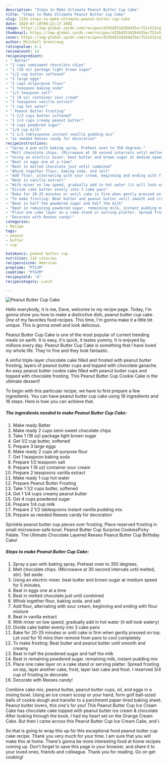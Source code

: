```yaml
---
description: "Steps to Make Ultimate Peanut Butter Cup Cake"
title: "Steps to Make Ultimate Peanut Butter Cup Cake"
slug: 2193-steps-to-make-ultimate-peanut-butter-cup-cake
date: 2020-07-18T00:22:17.200Z
image: https://img-global.cpcdn.com/recipes/d33bd5516204d35e/751x532cq70/peanut-butter-cup-cake-recipe-main-photo.jpg
thumbnail: https://img-global.cpcdn.com/recipes/d33bd5516204d35e/751x532cq70/peanut-butter-cup-cake-recipe-main-photo.jpg
cover: https://img-global.cpcdn.com/recipes/d33bd5516204d35e/751x532cq70/peanut-butter-cup-cake-recipe-main-photo.jpg
author: Mitchell Armstrong
ratingvalue: 4.1
reviewcount: 14
recipeingredient:
- " Batter"
- "2 cups semisweet chocolate chips"
- "1 (16 oz) package light brown sugar"
- "1/2 cup butter softened"
- "3 large eggs"
- "2 cups allpurpose flour"
- "1 teaspoon baking soda"
- "1/2 teaspoon salt"
- "1 (8 oz) container sour cream"
- "2 teaspoons vanilla extract"
- "1 cup hot water"
- " Peanut Butter Frosting"
- "1 1/2 cups butter softened"
- "1 1/4 cups creamy peanut butter"
- "4 cups powdered sugar"
- "1/4 cup milk"
- "2 1/2 tablespoons instant vanilla pudding mix"
- "as needed Reeses candy for decoration"
recipeinstructions:
- "Spray a pan with baking spray. Preheat oven to 350 degrees."
- "Melt chocolate chips. (Microwave at 30 second intervals until melted, stir). Set aside."
- "Using an electric mixer. beat butter and brown sugar at medium speed for 5 minutes."
- "Beat in eggs one at a time"
- "Beat in melted chocolate just until combined"
- "Whisk together flour, baking soda. and salt"
- "Add flour, alternating with sour cream, beginning and ending with flour mixture"
- "Beat in vanilla extract"
- "With mixer on low speed, gradually add in hot water (it will look watery)"
- "Divide cake batter evenly into 3 cake pans"
- "Bake for 20-25 minutes or until cake is firm when gently pressed on top. Let cool for 10 mins then remove from pans to cool completely."
- "To make frosting: Beat butter and peanut butter until smooth and creamy"
- "Beat in half the powdered sugar and half the milk"
- "Beat in remaining powdered sugar. remaining milk, instant pudding mix"
- "Place one cake layer on a cake stand or serving platter. Spread frosting on top, layer another cake, frost, layer last cake and frost. I reserved 3/4 cup of frosting to decorate."
- "Decorate with Reeses candy!"
categories:
- Recipe
tags:
- peanut
- butter
- cup

katakunci: peanut butter cup 
nutrition: 214 calories
recipecuisine: American
preptime: "PT11M"
cooktime: "PT42M"
recipeyield: "4"
recipecategory: Lunch

---
```



![Peanut Butter Cup Cake](https://img-global.cpcdn.com/recipes/d33bd5516204d35e/751x532cq70/peanut-butter-cup-cake-recipe-main-photo.jpg)

Hello everybody, it is me, Dave, welcome to my recipe page. Today, I'm gonna show you how to make a distinctive dish, peanut butter cup cake. One of my favorites food recipes. This time, I'm gonna make it a little bit unique. This is gonna smell and look delicious.

Peanut Butter Cup Cake is one of the most popular of current trending meals on earth. It is easy, it's quick, it tastes yummy. It is enjoyed by millions every day. Peanut Butter Cup Cake is something that I have loved my whole life. They're fine and they look fantastic.

A sinful triple-layer chocolate cake filled and frosted with peanut butter frosting, layers of peanut butter cups and topped with chocolate ganache. An easy peanut butter cookie cake filled with peanut butter cups and topped with chocolate frosting. This Peanut Butter Cup Cookie Cake is the ultimate dessert!


To begin with this particular recipe, we have to first prepare a few ingredients. You can have peanut butter cup cake using 18 ingredients and 16 steps. Here is how you can achieve that.

<!--inarticleads1-->

##### The ingredients needed to make Peanut Butter Cup Cake:

1. Make ready  Batter
1. Make ready 2 cups semi-sweet chocolate chips
1. Take 1 (16 oz) package light brown sugar
1. Get 1/2 cup butter, softened
1. Prepare 3 large eggs
1. Make ready 2 cups all-purpose flour
1. Get 1 teaspoon baking soda
1. Prepare 1/2 teaspoon salt
1. Prepare 1 (8 oz) container sour cream
1. Prepare 2 teaspoons vanilla extract
1. Make ready 1 cup hot water
1. Prepare  Peanut Butter Frosting
1. Take 1 1/2 cups butter, softened
1. Get 1 1/4 cups creamy peanut butter
1. Get 4 cups powdered sugar
1. Prepare 1/4 cup milk
1. Prepare 2 1/2 tablespoons instant vanilla pudding mix
1. Prepare as needed Reeses candy for decoration


Sprinkle peanut butter cup pieces over frosting. Place reserved frosting in small microwave-safe bowl. Peanut Butter Cup Surprise CookiesPicky Palate. The Ultimate Chocolate Layered Reeses Peanut Butter Cup Birthday Cake! 

<!--inarticleads2-->

##### Steps to make Peanut Butter Cup Cake:

1. Spray a pan with baking spray. Preheat oven to 350 degrees.
1. Melt chocolate chips. (Microwave at 30 second intervals until melted, stir). Set aside.
1. Using an electric mixer. beat butter and brown sugar at medium speed for 5 minutes.
1. Beat in eggs one at a time
1. Beat in melted chocolate just until combined
1. Whisk together flour, baking soda. and salt
1. Add flour, alternating with sour cream, beginning and ending with flour mixture
1. Beat in vanilla extract
1. With mixer on low speed, gradually add in hot water (it will look watery)
1. Divide cake batter evenly into 3 cake pans
1. Bake for 20-25 minutes or until cake is firm when gently pressed on top. Let cool for 10 mins then remove from pans to cool completely.
1. To make frosting: Beat butter and peanut butter until smooth and creamy
1. Beat in half the powdered sugar and half the milk
1. Beat in remaining powdered sugar. remaining milk, instant pudding mix
1. Place one cake layer on a cake stand or serving platter. Spread frosting on top, layer another cake, frost, layer last cake and frost. I reserved 3/4 cup of frosting to decorate.
1. Decorate with Reeses candy!


Combine cake mix, peanut butter, peanut butter cups, oil, and eggs in a mixing bowl. Using an ice cream scoop or your hand, form golf ball-sized balls of cookie dough and transfer to a parchment paper-lined baking sheet. Peanut butter lovers, this one&#39;s for you! This Peanut Butter Cup Ice Cream Cake has chocolate cake topped with peanut butter ice cream &amp; chocolate After looking through the book, I had my heart set on the Orange Cream Cake. But then I came across this Peanut Butter Cup Ice Cream Cake, and I. 

So that is going to wrap this up for this exceptional food peanut butter cup cake recipe. Thank you very much for your time. I am sure that you will make this at home. There's gonna be more interesting food at home recipes coming up. Don't forget to save this page in your browser, and share it to your loved ones, friends and colleague. Thank you for reading. Go on get cooking!
